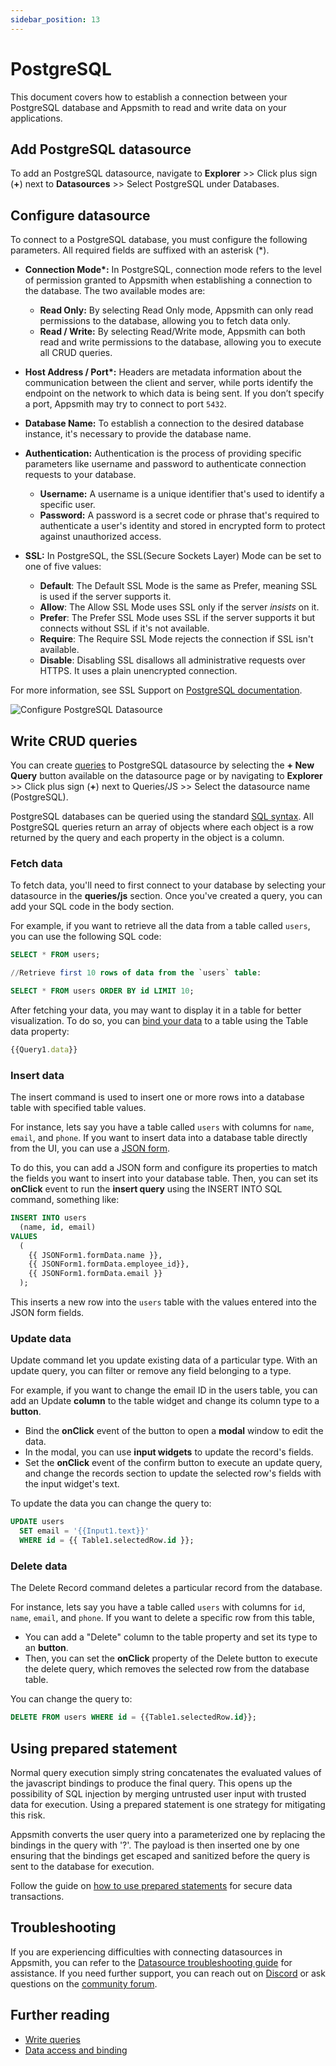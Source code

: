 ```yaml
---
sidebar_position: 13
---
```

# PostgreSQL

This document covers how to establish a connection between your PostgreSQL database and Appsmith to read and write data on your applications.


## Add PostgreSQL datasource

To add an PostgreSQL datasource, navigate to **Explorer** >> Click plus sign (**+**) next to **Datasources** >> Select PostgreSQL under Databases.


## Configure datasource

To connect to a PostgreSQL database, you must configure the following parameters. All required fields are suffixed with an asterisk (\*).


* **Connection Mode\*:** In PostgreSQL, connection mode refers to the level of permission granted to Appsmith when establishing a connection to the database. The two available modes are:

   * **Read Only:** By selecting Read Only mode, Appsmith can only read permissions to the database, allowing you to fetch data only.
   * **Read / Write:** By selecting Read/Write mode, Appsmith can both read and write permissions to the database, allowing you to execute all CRUD queries.


* **Host Address / Port\*:** Headers are metadata information about the communication between the client and server, while ports identify the endpoint on the network to which data is being sent. If you don’t specify a port, Appsmith may try to connect to port `5432`.
* **Database Name:** To establish a connection to the desired database instance, it's necessary to provide the database name. 

* **Authentication:**
Authentication is the process of providing specific parameters like username and password to authenticate connection requests to your database.

   * **Username:** A username is a unique identifier that's used to identify a specific user.
   * **Password:** A password is a secret code or phrase that's required to authenticate a user's identity and stored in encrypted form to protect against unauthorized access.

* **SSL:** In PostgreSQL, the SSL(Secure Sockets Layer) Mode can be set to one of five values:

   * **Default**: The Default SSL Mode is the same as Prefer, meaning SSL is used if the server supports it.
   * **Allow**: The Allow SSL Mode uses SSL only if the server _insists_ on it.
   * **Prefer**: The Prefer SSL Mode uses SSL if the server supports it but connects without SSL if it's not available.
   * **Require**: The Require SSL Mode rejects the connection if SSL isn't available.
   * **Disable**: Disabling SSL disallows all administrative requests over HTTPS. It uses a plain unencrypted connection.

For more information, see SSL Support on [PostgreSQL documentation](https://www.postgresql.org/docs/current/libpq-ssl.html).

![Configure PostgreSQL Datasource ](</img/postgres-img.png>)

## Write CRUD queries

You can create [queries](https://docs.appsmith.com/core-concepts/data-access-and-binding/querying-a-database/query-settings)  to PostgreSQL datasource by selecting the **+ New Query**  button available on the datasource page or by navigating to **Explorer** >> Click plus sign (**+**) next to Queries/JS >> Select the datasource name (PostgreSQL).

PostgreSQL databases can be queried using the standard [SQL syntax](https://www.postgresql.org/docs/12/index.html). All PostgreSQL queries return an array of objects where each object is a row returned by the query and each property in the object is a column.



### Fetch data
To fetch data, you'll need to first connect to your database by selecting your datasource in the **queries/js** section. Once you've created a query, you can add your SQL code in the body section.

For example, if you want to retrieve all the data from a table called `users`, you can use the following SQL code:

```sql
SELECT * FROM users;

//Retrieve first 10 rows of data from the `users` table:

SELECT * FROM users ORDER BY id LIMIT 10;
```
After fetching your data, you may want to display it in a table for better visualization. To do so, you can [bind your data](/reference/widgets/table) to a table using the Table data property: 

```js
{{Query1.data}}
```


### Insert data
The insert command is used to insert one or more rows into a database table with specified table values.

For instance, lets say you have a table called `users` with columns for `name`, `email`, and `phone`. If you want to insert data into a database table directly from the UI, you can use a [JSON form](/reference/widgets/json-form). 

To do this, you can add a JSON form and configure its properties to match the fields you want to insert into your database table. Then, you can set its **onClick** event to run the **insert query** using the INSERT INTO SQL command, something like:

```sql
INSERT INTO users
  (name, id, email)
VALUES
  (
    {{ JSONForm1.formData.name }},
    {{ JSONForm1.formData.employee_id}},
    {{ JSONForm1.formData.email }}
  );

```


This inserts a new row into the `users` table with the values entered into the JSON form fields.

### Update data
Update command let you update existing data of a particular type. With an update query, you can filter or remove any field belonging to a type.

For example, if you want to change the email ID in the users table, you can add an Update **column** to the table widget and change its column type to a **button**. 

* Bind the **onClick** event of the button to open a **modal** window to edit the data. 
* In the modal, you can use **input widgets** to update the record's fields. 
* Set the **onClick** event of the confirm button to execute an update query, and change the records section to update the selected row's fields with the input widget's text.

To update the data you can change the query to:
```sql
UPDATE users
  SET email = '{{Input1.text}}'
  WHERE id = {{ Table1.selectedRow.id }};
```

### Delete data
The Delete Record command deletes a particular record from the database. 

For instance, lets say you have a table called `users` with columns for `id`, `name`, `email`, and `phone`. If you want to delete a specific row from this table, 

* You can add a "Delete" column to the table property and set its type to an **button**. 
* Then, you can set the **onClick** property of the Delete button to execute the delete query, which removes the selected row from the database table.

You can change the query to:

```sql
DELETE FROM users WHERE id = {{Table1.selectedRow.id}};
```





## Using prepared statement

Normal query execution simply string concatenates the evaluated values of the javascript bindings to produce the final query. This opens up the possibility of SQL injection by merging untrusted user input with trusted data for execution. Using a prepared statement is one strategy for mitigating this risk.

Appsmith converts the user query into a parameterized one by replacing the bindings in the query with '?'. The payload is then inserted one by one ensuring that the bindings get escaped and sanitized before the query is sent to the database for execution.

Follow the guide on [how to use prepared statements](/learning-and-resources/how-to-guides/how-to-use-prepared-statements) for secure data transactions.



## Troubleshooting
If you are experiencing difficulties with connecting datasources in Appsmith, you can refer to the [Datasource troubleshooting guide](https://chat.openai.com/help-and-support/troubleshooting-guide/action-errors/datasource-errors) for assistance. If you need further support, you can reach out on [Discord](https://discord.com/invite/rBTTVJp) or ask questions on the [community forum](https://community.appsmith.com/).

## Further reading

* [Write queries](/core-concepts/data-access-and-binding/querying-a-database)
* [Data access and binding](/core-concepts/data-access-and-binding)

